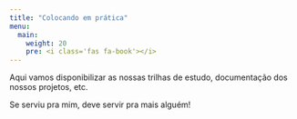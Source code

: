 ```yaml
---
title: "Colocando em prática"
menu:
  main:
    weight: 20
    pre: <i class='fas fa-book'></i>
---
```


Aqui vamos disponibilizar as nossas trilhas de estudo, documentação dos nossos projetos, etc.

Se serviu pra mim, deve servir pra mais alguém!
